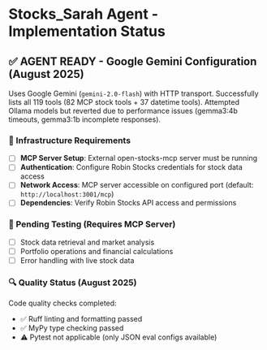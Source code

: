 # Stocks_Sarah Agent - Implementation Status

## ✅ AGENT READY - Google Gemini Configuration (August 2025)

Uses Google Gemini (`gemini-2.0-flash`) with HTTP transport. Successfully lists all 119 tools (82 MCP stock tools + 37 datetime tools). Attempted Ollama models but reverted due to performance issues (gemma3:4b timeouts, gemma3:1b incomplete responses).

### 🚨 Infrastructure Requirements
- [ ] **MCP Server Setup**: External open-stocks-mcp server must be running
- [ ] **Authentication**: Configure Robin Stocks credentials for stock data access
- [ ] **Network Access**: MCP server accessible on configured port (default: `http://localhost:3001/mcp`)
- [ ] **Dependencies**: Verify Robin Stocks API access and permissions

### 🧪 Pending Testing (Requires MCP Server)
- [ ] Stock data retrieval and market analysis
- [ ] Portfolio operations and financial calculations
- [ ] Error handling with live stock data

### 🔍 Quality Status (August 2025)
Code quality checks completed:
- ✅ Ruff linting and formatting passed
- ✅ MyPy type checking passed
- ⚠️  Pytest not applicable (only JSON eval configs available)